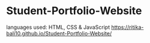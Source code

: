 # Student-Portfolio-Website
languages used: HTML, CSS &amp; JavaScript
https://ritika-bali10.github.io/Student-Portfolio-Website/

